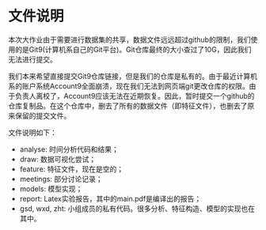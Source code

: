 # 文件说明

本次大作业由于需要进行数据集的共享，数据文件远远超过github的限制，我们使用的是Git9(计算机系自己的Git平台)。Git仓库最终的大小查过了10G，因此我们无法进行提交。

我们本来希望直接提交Git9仓库链接，但是我们的仓库是私有的。由于最近计算机系的账户系统Account9全面崩溃，现在我们无法到网页端git更改仓库的权限。由于负责人离校了，Account9应该无法在近期恢复。因此，暂时提交一个github的仓库复制品。在这个仓库中，删去了所有的数据文件（即特征文件），也删去了原来保留的提交文件。

文件说明如下：

* analyse: 时间分析代码和结果；
* draw: 数据可视化尝试；
* feature: 特征文件，现在是空的；
* meetings: 部分讨论记录；
* models: 模型实现；
* report: Latex实验报告，其中的main.pdf是编译出的报告；
* gsd, wxd, zht: 小组成员的私有代码。很多分析、特征构造、模型的实现也在其中。
